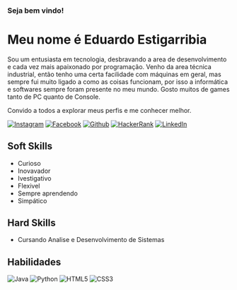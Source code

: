 ### Seja bem vindo!

# Meu nome é Eduardo Estigarribia
Sou um entusiasta em tecnologia, desbravando a area de desenvolvimento e cada vez mais apaixonado por programação. Venho da area técnica industrial, então tenho uma certa facilidade com máquinas em geral, mas sempre fui muito ligado a como as coisas funcionam, por isso a informática e softwares sempre foram presente no meu mundo. Gosto muitos de games tanto de PC quanto de Console.

Convido a todos a explorar meus perfis e me conhecer melhor.

[![Instagram](https://img.shields.io/badge/Instagram-E4405F?style=for-the-badge&logo=instagram&logoColor=white)](https://www.instagram.com/edu.estigarribia/)
[![Facebook](https://img.shields.io/badge/Facebook-1877F2?style=for-the-badge&logo=facebook&logoColor=white)](https://www.facebook.com/tahtu.drufontael/)
[![Github](https://img.shields.io/badge/GitHub-100000?style=for-the-badge&logo=github&logoColor=white)](https://github.com/Drufontael/)
[![HackerRank](https://img.shields.io/badge/-Hackerrank-2EC866?style=for-the-badge&logo=HackerRank&logoColor=white)](https://www.hackerrank.com/profile/drufontael/)
[![LinkedIn](https://img.shields.io/badge/LinkedIn-0077B5?style=for-the-badge&logo=linkedin&logoColor=white)](https://www.linkedin.com/in/eduardoestigarribia/)

## Soft Skills

- Curioso
- Inovavador
- Ivestigativo
- Flexivel
- Sempre aprendendo
- Simpático

## Hard Skills

- Cursando Analise e Desenvolvimento de Sistemas

## Habilidades

![Java](	https://img.shields.io/badge/Java-ED8B00?style=for-the-badge&logo=openjdk&logoColor=white)
![Python](https://img.shields.io/badge/Python-3776AB?style=for-the-badge&logo=python&logoColor=white)
![HTML5](https://img.shields.io/badge/HTML-239120?style=for-the-badge&logo=html5&logoColor=white)
![CSS3](https://img.shields.io/badge/CSS3-1572B6?style=for-the-badge&logo=css3&logoColor=white)
